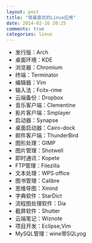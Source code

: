 ```yaml
---
layout: post
title: "我最喜欢的Linux应用"
date: 2014-02-16 20:25
comments: true
categories: linux
---
```


* 发行版：Arch
* 桌面环境：KDE
* 浏览器：Chromium
* 终端：Terminator
* 编辑器：Vim
* 输入法：Fcitx-rime
* 云端备份：Dropbox
* 音乐客户端：Clementine
* 影片客户端：Smplayer
* 启动器：Synapse
* 桌面启动器：Cairo-dock
* 邮件客户端：ThunderBird
* 图形处理：GIMP
* 图片管理：Shotwell
* 即时通讯：Kopete
* FTP管理：Filezilla
* 文本处理：WPS office
* 图书管理：Calibre
* 思维导图：Xmind
* 字典软件：StarDict
* 流程图处理软件：Dia
* 截屏软件：Shutter
* 云端笔记：Wiznote
* 项目开发：Eclipse,Vim
* MySQL管理：wine带SQLyog
